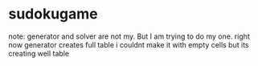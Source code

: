 # sudokugame
note: generator and solver are not my. But I am trying to do my one.
right now generator creates full table i couldnt make it with empty cells but its creating well table
